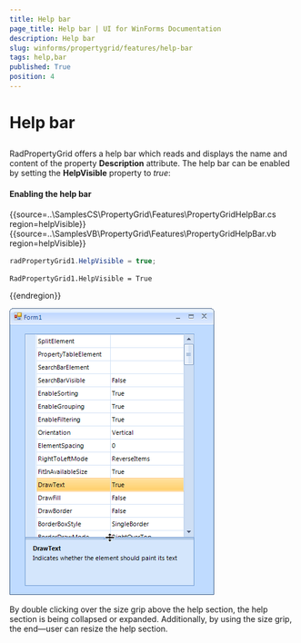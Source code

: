 ```yaml
---
title: Help bar
page_title: Help bar | UI for WinForms Documentation
description: Help bar
slug: winforms/propertygrid/features/help-bar
tags: help,bar
published: True
position: 4
---
```


# Help bar



## 

RadPropertyGrid offers a help bar which reads and displays the name and content of the property __Description__ attribute. The help bar can be enabled by setting the __HelpVisible__ property to *true*:

#### Enabling the help bar

{{source=..\SamplesCS\PropertyGrid\Features\PropertyGridHelpBar.cs region=helpVisible}} 
{{source=..\SamplesVB\PropertyGrid\Features\PropertyGridHelpBar.vb region=helpVisible}} 

````C#
radPropertyGrid1.HelpVisible = true;

````
````VB.NET
RadPropertyGrid1.HelpVisible = True

````

{{endregion}} 

![propertygrid-features-helpbar](images/propertygrid-features-helpbar.png)

By double clicking over the size grip above the help section, the help section is being collapsed or expanded. Additionally, by using the size grip, the end—user can resize the help section.
        
